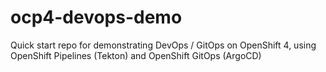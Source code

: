# ocp4-devops-demo
Quick start repo for demonstrating DevOps / GitOps on OpenShift 4, using OpenShift Pipelines (Tekton) and OpenShift GitOps (ArgoCD)
